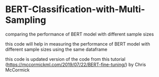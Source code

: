 # BERT-Classification-with-Multi-Sampling

comparing the performance of BERT model with different sample sizes 

this code will help in measuring the performance of BERT model with different sample sizes using the same dataframe

this code is updated version of the code from this tutorial (https://mccormickml.com/2019/07/22/BERT-fine-tuning/) by Chris McCormick 
